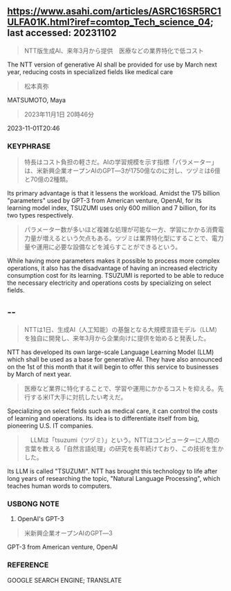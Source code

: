 ## https://www.asahi.com/articles/ASRC16SR5RC1ULFA01K.html?iref=comtop_Tech_science_04; last accessed: 20231102

> NTT版生成AI、来年3月から提供　医療などの業界特化で低コスト

The NTT version of generative AI shall be provided for use by March next year, reducing costs in specialized fields like medical care

> 松本真弥

MATSUMOTO, Maya

> 2023年11月1日 20時46分

2023-11-01T20:46

### KEYPHRASE

> 特長はコスト負担の軽さだ。AIの学習規模を示す指標「パラメーター」は、米新興企業オープンAIのGPT―3が1750億なのに対し、ツヅミは6億と70億の2種類。

Its primary advantage is that it lessens the workload. Amidst the 175 billion "parameters" used by GPT-3 from American venture, OpenAI, for its learning model index, TSUZUMI uses only 600 million and 7 billion, for its two types respectively.

> パラメーター数が多いほど複雑な処理が可能な一方、学習にかかる消費電力量が増えるという欠点もある。ツヅミは業界特化型にすることで、電力量や運用に必要な設備などを減らすことができるという。

While having more parameters makes it possible to process more complex operations, it also has the disadvantage of having an increased electricity consumption cost for its learning. TSUZUMI is reported to be able to reduce the necessary electricity and operations costs by specializing on select fields.

## --

> NTTは1日、生成AI（人工知能）の基盤となる大規模言語モデル（LLM）を独自に開発し、来年3月から企業向けに提供を始めると発表した。

NTT has developed its own large-scale Language Learning Model (LLM) which shall be used as a base for generative AI. They have also announced on the 1st of this month that it will begin to offer this service to businesses by March of next year.

> 医療など業界に特化することで、学習や運用にかかるコストを抑える。先行する米IT大手に対抗したい考えだ。

Specializing on select fields such as medical care, it can control the costs of learning and operations. Its idea is to differentiate itself from big, pioneering U.S. IT companies.

>　LLMは「tsuzumi（ツヅミ）」という。NTTはコンピューターに人間の言葉を教える「自然言語処理」の研究を長年続けており、この技術を生かした。

Its LLM is called "TSUZUMI". NTT has brought this technology to life after long years of researching the topic, "Natural Language Processing", which teaches human words to computers.


### USBONG NOTE

1) OpenAI's GPT-3

> 米新興企業オープンAIのGPT―3

GPT-3 from American venture, OpenAI

### REFERENCE

GOOGLE SEARCH ENGINE; TRANSLATE
